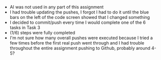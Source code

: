 - AI was not used in any part of this assignment
- I had trouble updating the pushes, I forgot I had to do it until the blue bars on the left of the code screen showed that I changed something
- I decided to commit/push every time I would complete one of the 6 tasks in Task 3
- (1/6) steps were fully completed
- I'm not sure how many overall pushes were executed because I tried a few times before the first real push went through and I had trouble throughout the entire assignment pushing to Github, probably around 4-5?
